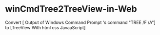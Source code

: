 # winCmdTree2TreeView-in-Web
Convert [ Output of Windows Command Prompt 's command "TREE /F /A"] to [TreeView With html css JavaaScript]
